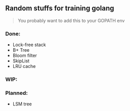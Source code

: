 ## Random stuffs for training golang

> You probably want to add this to your GOPATH env

### Done:
- Lock-free stack
- B+ Tree
- Bloom filter
- SkipList
- LRU cache

### WIP:

### Planned:
- LSM tree